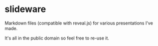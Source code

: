 # slideware

Markdown files (compatible with reveal.js) for various presentations I've made.

It's all in the public domain so feel free to re-use it.
